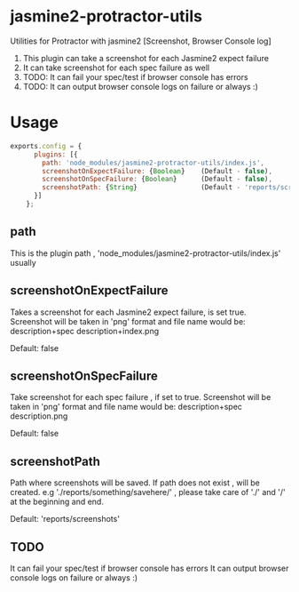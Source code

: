# jasmine2-protractor-utils
Utilities for Protractor with jasmine2 [Screenshot, Browser Console log]

1. This plugin can take a screenshot for each Jasmine2 expect failure
2. It can take screenshot for each spec failure as well
3. TODO: It can fail your spec/test if browser console has errors
4. TODO: It can output browser console logs on failure or always :)

# Usage

```js
exports.config = {
      plugins: [{
        path: 'node_modules/jasmine2-protractor-utils/index.js',
        screenshotOnExpectFailure: {Boolean}    (Default - false),
        screenshotOnSpecFailure: {Boolean}      (Default - false),
        screenshotPath: {String}                (Default - 'reports/screenshots')
      }]
    };
```

## path

 This is the plugin path , 'node_modules/jasmine2-protractor-utils/index.js' usually


## screenshotOnExpectFailure

 Takes a screenshot for each Jasmine2 expect failure, is set true.
 Screenshot will be taken in 'png' format and file name would be: description+spec description+index.png

 Default: false


## screenshotOnSpecFailure

 Take screenshot for each spec failure , if set to true.
 Screenshot will be taken in 'png' format and file name would be: description+spec description.png

 Default: false


## screenshotPath

 Path where screenshots will be saved. If path does not exist , will be created.
 e.g './reports/something/savehere/' , please take care of './' and '/' at the beginning and end.

 Default: 'reports/screenshots'


## TODO
It can fail your spec/test if browser console has errors
It can output browser console logs on failure or always :)